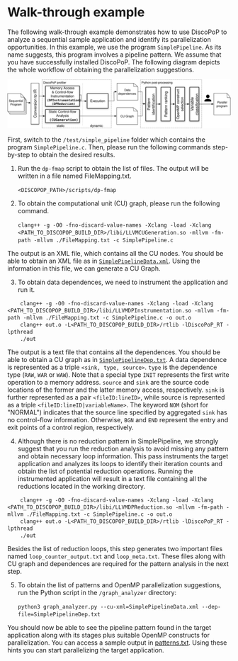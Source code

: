 # Walk-through example
The following walk-through example demonstrates how to use DiscoPoP to analyze a sequential sample application and identify its parallelization opportunities. In this example, we use the program `SimplePipeline`. As its name suggests, this program involves a pipeline pattern. We assume that you have successfully installed DiscoPoP. The following diagram depicts the whole workflow of obtaining the parallelization suggestions.

![DiscoPoP workflow diagram](/docs/img/DPWorkflow.svg)

First, switch to the `/test/simple_pipeline` folder which contains the program `SimplePipeline.c`. Then, please run the following commands step-by-step to obtain the desired results.

1) Run the `dp-fmap` script to obtain the list of files. The output will be written in a file named FileMapping.txt.

    `<DISCOPOP_PATH>/scripts/dp-fmap`

2) To obtain the computational unit (CU) graph, please run the following command.

    `clang++ -g -O0 -fno-discard-value-names -Xclang -load -Xclang <PATH_TO_DISCOPOP_BUILD_DIR>/libi/LLVMCUGeneration.so -mllvm -fm-path -mllvm ./FileMapping.txt -c SimplePipeline.c`

The output is an XML file, which contains all the CU nodes. You should be able to obtain an XML file as in [`SimplePipelineData.xml`](/test/simple_pipeline/data/SimplePipelineData.xml). Using the information in this file, we can generate a CU Graph.

3) To obtain data dependences, we need to instrument the application and run it. 
```
    clang++ -g -O0 -fno-discard-value-names -Xclang -load -Xclang <PATH_TO_DISCOPOP_BUILD_DIR>/libi/LLVMDPInstrumentation.so -mllvm -fm-path -mllvm ./FileMapping.txt -c SimplePipeline.c -o out.o
    clang++ out.o -L<PATH_TO_DISCOPOP_BUILD_DIR>/rtlib -lDiscoPoP_RT -lpthread
    ./out
```
The output is a text file that contains all the dependences. You should be able to obtain a CU graph as in [`SimplePipelineDep.txt`](/test/simple_pipeline/data/SimplePipelineDep.txt).
A data dependence is represented as a triple `<sink, type, source>`. `type` is the dependence type (`RAW`, `WAR` or `WAW`). Note that a special type `INIT` represents the first write operation to a memory address. `source` and `sink` are the source code locations of the former and the latter memory access, respectively. `sink` is further represented as a pair `<fileID:lineID>`, while source is represented as a triple `<fileID:lineID|variableName>`. The keyword `NOM` (short for "NORMAL") indicates that the source line specified by aggregated `sink` has no control-flow information. Otherwise, `BGN` and `END` represent the entry and exit points of a control region, respectively.

4) Although there is no reduction pattern in SimplePipeline, we strongly suggest that you run the reduction analysis to avoid missing any pattern and obtain necessary loop information. This pass instruments the target application and analyzes its loops to identify their iteration counts and obtain the list of potential reduction operations. Running the instrumented application will result in a text file containing all the reductions located in the working directory.
```
    clang++ -g -O0 -fno-discard-value-names -Xclang -load -Xclang <PATH_TO_DISCOPOP_BUILD_DIR>/libi/LLVMDPReduction.so -mllvm -fm-path -mllvm ./FileMapping.txt -c SimplePipeline.c -o out.o
    clang++ out.o -L<PATH_TO_DISCOPOP_BUILD_DIR>/rtlib -lDiscoPoP_RT -lpthread
    ./out
```
Besides the list of reduction loops, this step generates two important files named `loop_counter_output.txt` and `loop_meta.txt`. These files along with CU graph and dependences are required for the pattern analysis in the next step.

5) To obtain the list of patterns and OpenMP parallelization suggestions, run the Python script in the `/graph_analyzer` directory:

    `python3 graph_analyzer.py --cu-xml=SimplePipelineData.xml --dep-file=SimplePipelineDep.txt`

You should now be able to see the pipeline pattern found in the target application along with its stages plus suitable OpenMP constructs for parallelization. You can access a sample output in [patterns.txt](/test/simple_pipeline/data/patterns.txt). Using these hints you can start parallelizing the target application.
